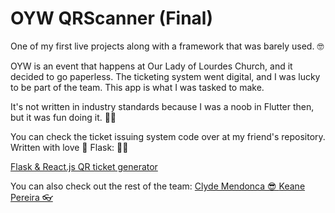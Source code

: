 # OYW QRScanner (Final)

One of my first live projects along with a framework that was barely used. 🤓

OYW is an event that happens at Our Lady of Lourdes Church, and it decided to go paperless. The ticketing system went digital,
and I was lucky to be part of the team. This app is what I was tasked to make.

It's not written in industry standards because I was a noob in Flutter then, but it was fun doing it. 💖💖

You can check the ticket issuing system code over at my friend's repository. Written with love 💖 Flask: 🙌🙌

<a href="https://github.com/keane3pereira/oyw_api_flask"> Flask & React.js QR ticket generator</a>

You can also check out the rest of the team:
<a href="https://github.com/clydemendonca">Clyde Mendonca 😎 </a>
<a href="https://github.com/keane3pereira">Keane Pereira 👓 </a>
